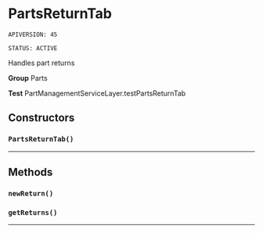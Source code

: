 # PartsReturnTab

`APIVERSION: 45`

`STATUS: ACTIVE`

Handles part returns


**Group** Parts


**Test** PartManagementServiceLayer.testPartsReturnTab

## Constructors
### `PartsReturnTab()`
---
## Methods
### `newReturn()`
### `getReturns()`
---
